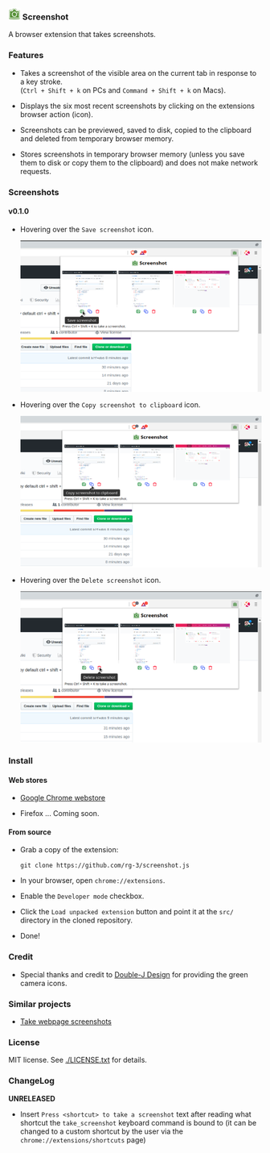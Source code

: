 ### ![logo](src/images/camera24.png) Screenshot

A browser extension that takes screenshots.

### Features

* Takes a screenshot of the visible area on the current tab in response to
  a key stroke.  
  (`Ctrl + Shift + k` on PCs and  `Command + Shift + k` on Macs).

* Displays the six most recent screenshots by clicking on the extensions
  browser action (icon).

* Screenshots can be previewed, saved to disk, copied to the clipboard and
  deleted from temporary browser memory.

* Stores screenshots in temporary browser memory (unless you save them to disk
  or copy them to the clipboard) and does not make network requests.

### Screenshots

#### v0.1.0

* Hovering over the `Save screenshot` icon.

  ![screenshot](./webstore-assets/v0.1.0_save_screenshot_640x400.png)

* Hovering over the `Copy screenshot to clipboard` icon.

  ![screenshot](./webstore-assets/v0.1.0_copy_screenshot_640x400.png)

* Hovering over the `Delete screenshot` icon.

  ![screenshot](./webstore-assets/v0.1.0_delete_screenshot_640x400.png)

### Install

#### Web stores

* [Google Chrome webstore](https://chrome.google.com/webstore/detail/screenshot/ehmcpclingghgidajkpodncclbginiak)

* Firefox ... Coming soon.

#### From source

* Grab a copy of the extension:

      git clone https://github.com/rg-3/screenshot.js

* In your browser, open `chrome://extensions`.

* Enable the `Developer mode` checkbox.

* Click the `Load unpacked extension` button and point it at the `src/`
  directory in the cloned repository.

* Done!

### Credit

  * Special thanks and credit to
    [Double-J Design](http://www.iconarchive.com/artist/double-j-design.html)
    for providing the green camera icons.

### Similar projects

  * [Take webpage screenshots](https://chrome.google.com/webstore/detail/take-webpage-screenshots/mcbpblocgmgfnpjjppndjkmgjaogfceg)

### License

MIT license. See [./LICENSE.txt](./LICENSE.txt) for details.

### ChangeLog

__UNRELEASED__

* Insert `Press <shortcut> to take a screenshot` text after reading what
  shortcut the `take_screenshot` keyboard command is bound to (it can be changed
  to a custom shortcut by the user via the `chrome://extensions/shortcuts` page)
